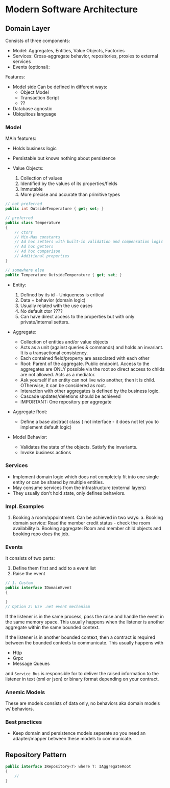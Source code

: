 # Modern Software Architecture


## Domain Layer

Consists of three components:
- Model: Aggregates, Entities, Value Objects, Factories
- Services: Cross-aggregate behavior, repositories, proxies to external services
- Events (optional): 

Features:
- Model side Can be defined in different ways:
    - Object Model
    - Transaction Script
    - ??
- Database agnostic
- Ubiquitous language

### Model

MAin features:
- Holds business logic
- Persistable but knows nothing about persistence


- Value Objects: 
    1. Collection of values
    2. Identified by the values of its properties/fields
    3. Immutable
    4. More precise and accurate than primitive types

```csharp
// not preferred
public int OutsideTemperature { get; set; }

// preferred
public class Temperature
{
    // ctors
    // Min-Max constants
    // Ad hoc setters with built-in validation and compensation logic
    // Ad hoc getters
    // Ad hoc comparison
    // Additional properties
}

// somewhere else
public Temperature OutsideTemperature { get; set; }

```
- Entity:
    1. Defined by its id - Uniqueness is critical
    2. Data + behavior (domain logic)
    3. Usually related with the use cases
    4. No default ctor ????
    5. Can have direct access to the properties but with only private/internal setters.


- Aggregate:
    - Collection of entities and/or value objects
    - Acts as a unit (against queries & commands) and holds an invariant. It is a transactional consistency.
    - Each contained field/property are associated with each other
    - Root: Parent of the aggregate. Public endpoint. Access to the aggregates are ONLY possible via the root so direct access to childs are not allowed. Acts as a mediator. 
    - Ask yourself if an entity can not live w/o another, then it is child. OTherwise, it can be considered as root.
    - Interaction with other aggregates is defined by the business logic.
    - Cascade updates/deletions should be achieved
    - IMPORTANT: One repository per aggregate
- Aggregate Root:
    - Define a base abstract class ( not interface - it does not let you to implement default logic)

- Model Behavior:
    - Validates the state of the objects. Satisfy the invariants.
    - Invoke business actions

### Services
- Implement domain logic which does not completely fit into one single entity or can be shared by multiple entities.
- May consume services from the infrastructure (external layers)
- They usually don't hold state, only defines behaviors.

### Impl. Examples
1. Booking a room/appointment. Can be achieved in two ways:
    a. Booking domain service: Read the member credit status - check the room availability
    b. Booking aggregate: Room and member child objects and booking repo does the job.


### Events
It consists of two parts:
1. Define them first and add to a event list
2. Raise the event
```csharp
// 1. Custom
public interface IDomainEvent
{

}
// Option 2: Use .net event mechanism
```

If the listener is in the same process, pass the raise and handle the event in the same memory space. This usually happens when the listener is another aggregate within the same bounded context.

If the listener is in another bounded context, then a contract is required between the bounded contexts to communicate. This usually happens with
- Http
- Grpc
- Message Queues

and `Service Bus` is responsible for to deliver the raised information to the listener in text (xml or json) or binary format depending on your contract.

### Anemic Models
These are models consists of data only, no behaviors aka domain models w/ behaviors.

### Best practices
- Keep domain and persistence models seperate so you need an adapter/mapper between these models to communicate. 

## Repository Pattern
```csharp
public interface IRepository<T> where T: IAggregateRoot
{
    //
}
```